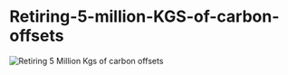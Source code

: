 # Retiring-5-million-KGS-of-carbon-offsets

![Retiring 5 Million Kgs of carbon offsets](https://user-images.githubusercontent.com/86709559/142404595-ed6439a7-17ad-4631-882f-1739d9bd62a5.png)
